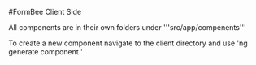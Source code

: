 #FormBee Client Side

All components are in their own folders under '''src/app/compenents'''

To create a new component navigate to the client directory and use 'ng generate component <component-name>'

